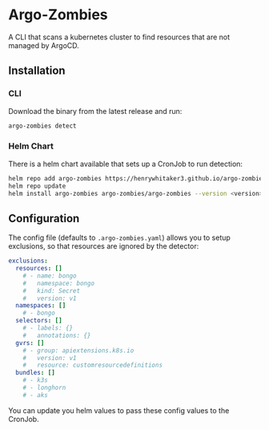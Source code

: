 # Argo-Zombies

A CLI that scans a kubernetes cluster to find resources that are not managed by ArgoCD.

## Installation

### CLI

Download the binary from the latest release and run:

```bash
argo-zombies detect
```

### Helm Chart

There is a helm chart available that sets up a CronJob to run detection:

```bash
helm repo add argo-zombies https://henrywhitaker3.github.io/argo-zombies
helm repo update
helm install argo-zombies argo-zombies/argo-zombies --version <version>
```

## Configuration

The config file (defaults to `.argo-zombies.yaml`) allows you to setup exclusions, so that resources are ignored by the detector:

```yaml
exclusions:
  resources: []
    # - name: bongo
    #   namespace: bongo
    #   kind: Secret
    #   version: v1
  namespaces: []
    # - bongo
  selectors: []
    # - labels: {}
    #   annotations: {}
  gvrs: []
    # - group: apiextensions.k8s.io
    #   version: v1
    #   resource: customresourcedefinitions
  bundles: []
    # - k3s
    # - longhorn
    # - aks
```

You can update you helm values to pass these config values to the CronJob.
